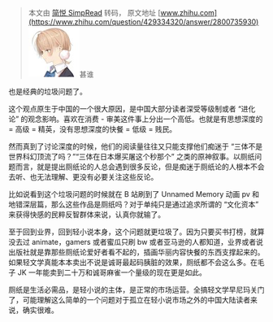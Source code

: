 > 本文由 [简悦 SimpRead](http://ksria.com/simpread/) 转码， 原文地址 [www.zhihu.com](https://www.zhihu.com/question/429334320/answer/2800735930) ![01e97fe16a6567c4010f309c724a6a2e_MD5](../assets/01e97fe16a6567c4010f309c724a6a2e_MD5.jpg)甚谁

也是经典的垃圾问题了。

这个观点原生于中国的一个很大原因，是中国大部分读者深受等级制或者 “进化论” 的观念影响。喜欢在消费 - 审美这件事上分出一个高低。也就是有思想深度的 = 高级 = 精英，没有思想深度的快餐 = 低级 = 贱民。

然而真到了讨论深度的时候，他们的阅读量往往又只能支撑他们痴迷于 “三体不是世界科幻顶流了吗？”“三体在日本爆买屠这个秒那个” 之类的原神叙事。以厕纸问题而言，就是提出厕纸论的人总会遇到很多反论，但是痴迷于厕纸论的人根本不会去听、也无法理解、更没有必要关注这些反论。

比如说看到这个垃圾问题的时候就在 B 站刷到了 Unnamed Memory 动画 pv 和地错深层篇，那么这些作品是厕纸吗？对于单纯只是通过追求所谓的 “文化资本” 来获得快感的民粹反智群体来说，认真你就输了。

至于回到业界，回到轻小说本身，这个问题就更垃圾了。因为只要买书打榜，就算没去过 animate，gamers 或者蜜瓜只刷 bw 或者亚马逊的人都知道，业界或者说出版社就是靠那些厕纸论爱好者看不起的，插画华丽内容快餐的东西支撑起来的。如果轻文学真能本本卖出不说是诚哥最起码胰脏的效果，厕纸都不会这么多。在毛子 JK 一年能卖到二十万和诚哥麻雀一个量级的现在更是如此。

厕纸是生活必需品，是轻小说的主体，是正常的市场运营。全搞轻文学早尼玛关门了，可能理解这么简单的一个问题对于孤立在轻小说市场之外的中国大陆读者来说，确实很难。